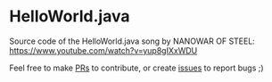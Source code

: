 # HelloWorld.java

Source code of the HelloWorld.java song by NANOWAR OF STEEL: https://www.youtube.com/watch?v=yup8gIXxWDU

Feel free to make [PRs](https://github.com/btnguyen2k/HelloWorld.java/pulls) to contribute, or create [issues](https://github.com/btnguyen2k/HelloWorld.java/issues) to report bugs ;)
